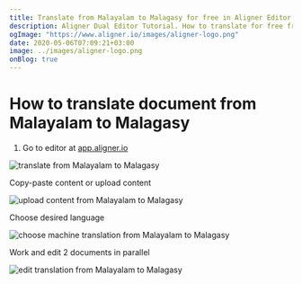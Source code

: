 ```yaml
---
title: Translate from Malayalam to Malagasy for free in Aligner Editor
description: Aligner Dual Editor Tutorial. How to translate for free from Malayalam to Malagasy. Aligner is multilingual document management platform. 
ogImage: "https://www.aligner.io/images/aligner-logo.png"
date: 2020-05-06T07:09:21+03:00
image: ../images/aligner-logo.png
onBlog: true
---
```


# How to translate document from Malayalam to Malagasy

1. Go to editor at [app.aligner.io](https://app.aligner.io "Aligner App web page")

![translate from Malayalam to Malagasy](../aligner-blank-editor.png "translate from Malayalam to Malagasy")

Copy-paste content or upload content

![upload content from Malayalam to Malagasy](../aligner-uploaded-document.png "upload content from Malayalam to Malagasy")

Choose desired language

![choose machine translation from Malayalam to Malagasy](../aligner-language-dropdown.png "choose machine translation from Malayalam to Malagasy")

Work and edit 2 documents in parallel

![edit translation from Malayalam to Malagasy](../aligner-double-sitded-editor.png "edit translation from Malayalam to Malagasy")

